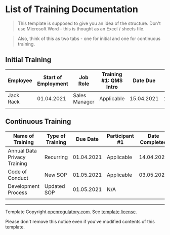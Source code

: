 # List of Training Documentation

> This template is supposed to give you an idea of the structure. Don't use Microsoft Word - this is thought
> as an Excel / sheets file.

> Also, think of this as two tabs - one for initial and one for continuous training.

## Initial Training

| Employee  | Start of Employment | Job Role      | Training #1: QMS Intro | Date Due   | Date Completed | Effectiveness           | Training #2: Data Privacy | (...) |
|-----------|---------------------|---------------|------------------------|------------|----------------|-------------------------|---------------------------|-------|
| Jack Rack | 01.04.2021          | Sales Manager | Applicable             | 15.04.2021 | 14.04.2021     | Confirmed by supervisor | Applicable                |       |
|           |                     |               |                        |            |                |                         |                           |       |

## Continuous Training

| Name of Training             | Type of Training | Due Date   | Participant #1 | Date Completed | Effectiveness Check        | Participant #2 | Date Completed | (...) |
|------------------------------|------------------|------------|----------------|----------------|----------------------------|----------------|----------------|-------|
| Annual Data Privacy Training | Recurring        | 01.04.2021 | Applicable     | 14.04.2021     | Confirmed by questionnaire | Applicable     | 14.04.2021     |       |
| Code of Conduct              | New SOP          | 01.05.2021 | Applicable     | 03.05.2021     | Confirmed by questionnaire | Applicable     | 03.05.2021     |       |
| Development Process          | Updated SOP      | 01.05.2021 | N/A            |                |                            | Applicable     | 03.05.2021     |       |
|                              |                  |            |                |                |                            |                |                |       |

---

Template Copyright [openregulatory.com](https://openregulatory.com). See [template
license](https://openregulatory.com/template-license).

Please don't remove this notice even if you've modified contents of this template.
